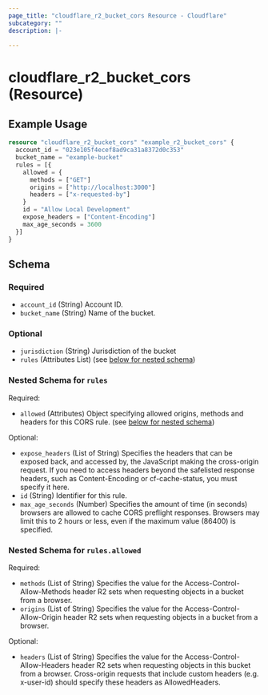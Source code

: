 ```yaml
---
page_title: "cloudflare_r2_bucket_cors Resource - Cloudflare"
subcategory: ""
description: |-
  
---
```


# cloudflare_r2_bucket_cors (Resource)



## Example Usage

```terraform
resource "cloudflare_r2_bucket_cors" "example_r2_bucket_cors" {
  account_id = "023e105f4ecef8ad9ca31a8372d0c353"
  bucket_name = "example-bucket"
  rules = [{
    allowed = {
      methods = ["GET"]
      origins = ["http://localhost:3000"]
      headers = ["x-requested-by"]
    }
    id = "Allow Local Development"
    expose_headers = ["Content-Encoding"]
    max_age_seconds = 3600
  }]
}
```

<!-- schema generated by tfplugindocs -->
## Schema

### Required

- `account_id` (String) Account ID.
- `bucket_name` (String) Name of the bucket.

### Optional

- `jurisdiction` (String) Jurisdiction of the bucket
- `rules` (Attributes List) (see [below for nested schema](#nestedatt--rules))

<a id="nestedatt--rules"></a>
### Nested Schema for `rules`

Required:

- `allowed` (Attributes) Object specifying allowed origins, methods and headers for this CORS rule. (see [below for nested schema](#nestedatt--rules--allowed))

Optional:

- `expose_headers` (List of String) Specifies the headers that can be exposed back, and accessed by, the JavaScript making the cross-origin request. If you need to access headers beyond the safelisted response headers, such as Content-Encoding or cf-cache-status, you must specify it here.
- `id` (String) Identifier for this rule.
- `max_age_seconds` (Number) Specifies the amount of time (in seconds) browsers are allowed to cache CORS preflight responses. Browsers may limit this to 2 hours or less, even if the maximum value (86400) is specified.

<a id="nestedatt--rules--allowed"></a>
### Nested Schema for `rules.allowed`

Required:

- `methods` (List of String) Specifies the value for the Access-Control-Allow-Methods header R2 sets when requesting objects in a bucket from a browser.
- `origins` (List of String) Specifies the value for the Access-Control-Allow-Origin header R2 sets when requesting objects in a bucket from a browser.

Optional:

- `headers` (List of String) Specifies the value for the Access-Control-Allow-Headers header R2 sets when requesting objects in this bucket from a browser. Cross-origin requests that include custom headers (e.g. x-user-id) should specify these headers as AllowedHeaders.


